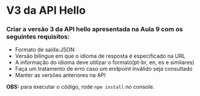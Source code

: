 # V3 da API Hello
### Criar a versão 3 da API hello apresentada na Aula 9 com os seguintes requisitos:
* Formato de saída:JSON
* Versão bilíngue em que o idioma de resposta é especificado na URL
* A informação do idioma deve utilizar o formato(pt-br, en, es e similares)
* Faça um tratamento de erro caso um endpoint inválido seja consultado
* Manter as versões anteriores na API

**OBS:** para executar o código, rode `npm install` no console.
